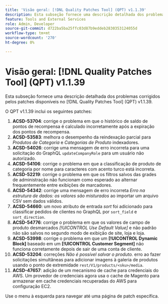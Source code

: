 ```yaml
---
title: 'Visão geral: [!DNL Quality Patches Tool] (QPT) v1.1.39'
description: Esta subseção fornece uma descrição detalhada dos problemas corrigidos pelos patches disponíveis no  [!DNL Quality Patches Tool] (QPT) v1.1.39.
feature: Tools and External Services
role: Admin, Developer
source-git-commit: d722ba5ba25ffc03d87b9eddeb2830353124055d
workflow-type: tm+mt
source-wordcount: '270'
ht-degree: 0%

---
```


# Visão geral: [!DNL Quality Patches Tool] (QPT) v1.1.39

Esta subseção fornece uma descrição detalhada dos problemas corrigidos pelos patches disponíveis no [!DNL Quality Patches Tool] (QPT) v1.1.39.

O QPT v1.1.39 inclui os seguintes patches:

1. **ACSD-53704**: corrige o problema em que o histórico de saldo de pontos de recompensa é calculado incorretamente após a expiração dos pontos de recompensa.
1. **ACSD-53583**: melhora o desempenho da reindexação parcial para *Produtos de Categoria* e *Categorias de Produto* indexadores.
1. **ACSD-54026**: corrige uma mensagem de erro incorreta para uma solicitação do GraphQL `updateCompanyRole` para um usuário não autorizado.
1. **ACSD-54106**: corrige o problema em que a classificação de produto de categoria por nome para caracteres com acento turco está incorreta.
1. **ACSD-52219**: corrige o problema em que os filtros salvos das grades de administração não funcionam como esperado ao alternar frequentemente entre exibições de marcadores.
1. **ACSD-54342**: corrige uma mensagem de erro incorreta *Erro na estrutura de dados: os valores são misturados* ao importar um arquivo CSV sem dados válidos.
1. **ACSD-54660**: um novo atributo de entrada *sort* foi adicionado para classificar pedidos de clientes no GraphQL por `sort_field` e `sort_direction`.
1. **ACSD-54776**: corrige o problema em que os valores de campo de produto desmarcados *[!UICONTROL Use Default Value]* e não padrão não são salvos no segundo modo de exibição de site, loja e loja.
1. **ACSD-53998**: corrige o problema em que um **[!UICONTROL Dynamic Block]** baseado em um **[!UICONTROL Customer Segment]** não funciona corretamente depois de sair de uma conta de cliente.
1. **ACSD-53204**: correções *Não é possível salvar o produto.* erro ao fazer solicitações simultâneas para adicionar imagens à galeria de produtos usando o ponto de extremidade `rest/V1/products/<sku>/media`.
1. **ACSD-47657**: adição de um mecanismo de cache para credenciais do AWS. Um provedor de credenciais agora usa o cache de Magento para armazenar em cache credenciais recuperadas do AWS para configuração EC2.

Use o menu à esquerda para navegar até uma página de patch específica.
